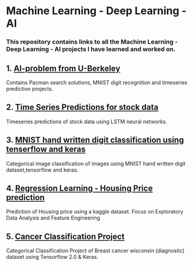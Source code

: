 # Machine Learning - Deep Learning - AI

### This repository contains links to all the Machine Learning - Deep Learning - AI projects I have learned and worked on.

## 1. [AI-problem from U-Berkeley](https://github.com/M87K452b/ai-berkley-experimentation)
Contains Pacman search solutions, MNIST digit recognition and timeseries prediction projects.

## 2. [Time Series Predictions for stock data](https://github.com/M87K452b/timeseries-prediction-lstm-applectock)
Timeseries predictions of stock data using LSTM neural networks.

## 3. [MNIST hand written digit classification using tenserflow and keras](https://github.com/M87K452b/mnist-image-classification)
Categorical image classification of images using MNIST hand written digit dataset,tensorflow and keras.

## 4. [Regression Learning - Housing Price prediction](https://github.com/M87K452b/regression-learning-housing-prices)
Prediction of Housing price using a kaggle dataset.
Focus on Exploratory Data Analysis and Feature Engineering

## 5. [Cancer Classification Project](https://github.com/M87K452b/breast-cancer-classification)
Categorical Classification Project of Breast cancer wisconsin (diagnostic) dataset using Tensorflow 2.0 & Keras.
